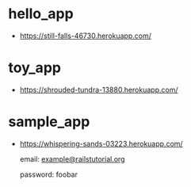 # hello_app
- https://still-falls-46730.herokuapp.com/

# toy_app
- https://shrouded-tundra-13880.herokuapp.com/

# sample_app

- https://whispering-sands-03223.herokuapp.com/


    email: example@railstutorial.org
    
    password: foobar

